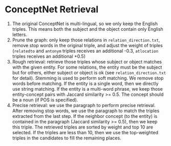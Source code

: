 # ConceptNet Retrieval

1. The original ConceptNet is multi-lingual, so we only keep the English triples. This means both the subject and the object contain only English letters.
2. Prune the graph: only keep those relations in `relation_direction.txt`, remove stop words in the original triple, and adjust the weight of triples (`relatedto` and `antonym` triples receives an additional -0.3, `atlocation` triples receives an additional +0.5)
3. Rough retrieval: retrieve those triples whose subject or object matches with the given entity. For some relations, the entity must be the subject but for others, either subject or object is ok (see `relation_direction.txt` for detail). Stemming is used to perform soft matching. We remove stop words before matching. If the entity is a single word, then we directly use string matching. If the entity is a multi-word phrase, we keep those entity-concept pairs with Jaccard similarity >= 0.5. The concept should be a noun (if POS is specified).
4. Precise retrieval: we use the paragraph to perform precise retrieval. After removing stop words, we use the paragraph to match the triples extracted from the last step. If the neighbor concept (to the entity) is contained in the paragraph (Jaccard similarity >= 0.5), then we keep this triple. The retrieved triples are sorted by weight and top 10 are selected. If the triples are less than 10, then we use the top-weighted triples in the candidates to fill the remaining places.

